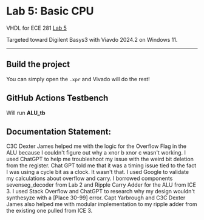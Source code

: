 # Lab 5: Basic CPU

VHDL for ECE 281 [Lab 5](https://usafa-ece.github.io/ece281-book/lab/lab5.html)

Targeted toward Digilent Basys3 with Viavdo 2024.2 on Windows 11.

---

## Build the project

You can simply open the `.xpr` and Vivado will do the rest!

## GitHub Actions Testbench

Will run **ALU_tb**

## Documentation Statement:

C3C Dexter James helped me with the logic for the Overflow Flag in the ALU because I couldn't figure out why a xnor b xnor c wasn't working.
I used ChatGPT to help me troubleshoot my issue with the weird bit deletion from the register. Chat GPT told me that it was a timing issue 
tied to the fact I was using a cycle bit as a clock. It wasn't that. I used Google to validate my calculations about overflow and carry.
I borrowed components sevenseg_decoder from Lab 2 and Ripple Carry Adder for the ALU from ICE 3. I used Stack Overflow and ChatGPT to 
research why my design wouldn't synthesyze with a [Place 30-99] error. Capt Yarbrough and C3C Dexter James also helped me with modular
implementation to my ripple adder from the existing one pulled from ICE 3. 